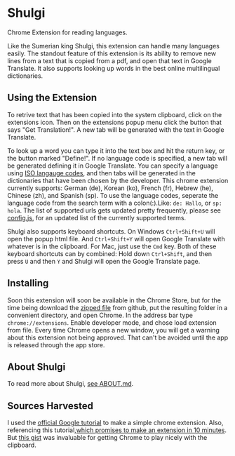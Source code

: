 # Shulgi
Chrome Extension for reading languages.

Like the Sumerian king Shulgi, this extension can handle many languages
easily. The standout feature of this extension is its ability to remove new
lines from a text that is copied from a pdf, and open that text in Google
Translate. It also supports looking up words in the best online
multilingual dictionaries. 

## Using the Extension 

To retrive text that has been copied into the system clipboard, click on the
extensions icon. Then on the extensions popup menu click the button that says
"Get Translation!". A new tab will be generated with the text in Google Translate. 

To look up a word you can type it into the text box and hit the return key, or
the button marked "Define!". If no language code is specified, a new tab will
be generated defining it in Google Translate. You can specify a language using
[ISO langauge codes][iso], and then tabs will be generated in the dictionaries that
have been chosen by the developer. This chrome extension currently supports:
German (de), Korean (ko), French (fr), Hebrew (he), Chinese (zh), and
Spanish (sp). To use the language codes, seperate the language code from the
search term with a colon(:).Like: `de: Hallo`, or `sp: hola`. The list of
supported urls gets updated pretty frequently, please see
[config.js](config.js), for an updated list of the currently supported terms.

Shulgi also supports keyboard shortcuts. On Windows `Ctrl+Shift+U` will open
the popup html file. And `Ctrl+Shift+Y` will open Google Translate with
whatever is in the clipboard. For Mac, just use the `Cmd` key. Both of these
keyboard shortcuts can by combined: Hold down `Ctrl+Shift`, and then press `U` 
and then `Y` and Shulgi will open the Google Translate page. 

## Installing

Soon this extension will soon be available in the Chrome Store, but
for the time being download the [zipped file][GitZip] from github, put the resulting
folder in a convenient directory, and open Chrome. In the address bar type
`chrome://extensions`. Enable developer mode, and chose load extension from
file. Every time Chrome opens a new window, you will get a warning about this
extension not being approved. That can't be avoided until the app is released
through the app store.

## About Shulgi 

To read more about Shulgi, [see ABOUT.md](ABOUT.md).

## Sources Harvested 

I used the [official Google tutorial][chrometut] to make a simple chrome
extension.  Also, referencing this tutorial,[which promises to make an
extension in 10 minutes][tenmin]. But [this gist][clipboardgist] was
invaluable for getting Chrome to play nicely with the clipboard.


[GitZip]: https://github.com/e2dubba/shulgi/archive/master.zip "Github Zip file"
[chrometut]: https://developer.chrome.com/extensions/getstarted "Chrome Tutorial"
[tenmin]: https://www.sitepoint.com/create-chrome-extension-10-minutes-flat/ "Ten Min Tutorial"
[clipboardgist]: https://gist.github.com/srsudar/e9a41228f06f32f272a2#file-background-js "Gist"
[iso]: https://en.wikipedia.org/wiki/List_of_ISO_639-1_codes "ISO Language Codes Wikipedia"
